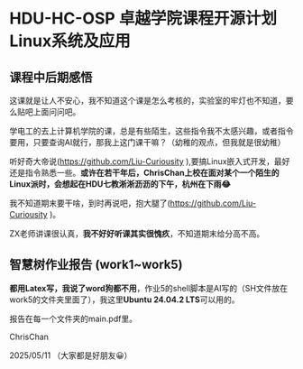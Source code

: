 # HDU-HC-OSP 卓越学院课程开源计划 Linux系统及应用

## 课程中后期感悟

这课就是让人不安心，我不知道这个课是怎么考核的，实验室的牢灯也不知道，要么贴吧上面问问吧。

学电工的去上计算机学院的课，总是有些陌生，这些指令我不太感兴趣，或者指令要用，只要查询AI就行，那我上这门课干嘛？（幼稚的观点，但我就是很幼稚）

听好奇大帝说(https://github.com/Liu-Curiousity ),要搞Linux嵌入式开发，最好还是指令熟悉一些。**或许在若干年后，ChrisChan上校在面对某个一个陌生的Linux派时，会想起在HDU七教淅淅沥沥的下午，杭州在下雨😂**

我不知道期末要干啥，到时再说吧，抱大腿了(https://github.com/Liu-Curiousity )。

ZX老师讲课很认真，**我不好好听课其实很愧疚**，不知道期末给分高不高。

## 智慧树作业报告 (work1~work5)

**都用Latex写，我说了word狗都不用**，作业5的shell脚本是AI写的（SH文件放在work5的文件夹里面了），我这里**Ubuntu 24.04.2 LTS**可以用的。

报告在每一个文件夹的main.pdf里。

ChrisChan

2025/05/11 （大家都是好朋友😀）


